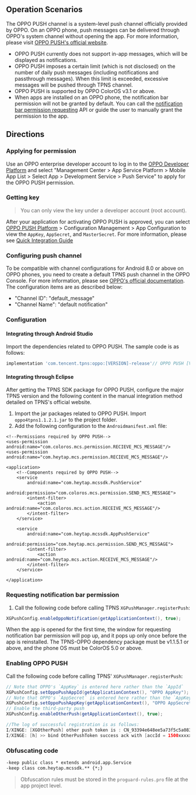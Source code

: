 ﻿

## Operation Scenarios
The OPPO PUSH channel is a system-level push channel officially provided by OPPO. On an OPPO phone, push messages can be delivered through OPPO's system channel without opening the app. For more information, please visit [OPPO PUSH's official website](https://push.oppo.com/).


>
- OPPO PUSH currently does not support in-app messages, which will be displayed as notifications.
- OPPO PUSH imposes a certain limit (which is not disclosed) on the number of daily push messages (including notifications and passthrough messages). When this limit is exceeded, excessive messages will be pushed through TPNS channel.
- OPPO PUSH is supported by OPPO ColorOS v3.1 or above.
- When apps are installed on an OPPO phone, the notification bar permission will not be granted by default. You can call the [notification bar permission requesting](#qqtz) API or guide the user to manually grant the permission to the app.


## Directions
### Applying for permission
Use an OPPO enterprise developer account to log in to the [OPPO Developer Platform](https://open.oppomobile.com/) and select "Management Center > App Service Platform > Mobile App List > Select App > Development Service > Push Service" to apply for the OPPO PUSH permission.

### Getting key
>You can only view the key under a developer account (root account).

After your application for activating OPPO PUSH is approved, you can select [OPPO PUSH Platform](https://push.oppo.com/) > Configuration Management > App Configuration to view the `AppKey`, `AppSecret`, and `MasterSecret`. For more information, please see [Quick Integration Guide](https://open.oppomobile.com/wiki/doc#id=10195)



### Configuring push channel
To be compatible with channel configurations for Android 8.0 or above on OPPO phones, you need to create a default TPNS push channel in the OPPO Console. For more information, please see [OPPO's official documentation](https://open.oppomobile.com/wiki/doc/#id=10198).
The configuration items are as described below:
- "Channel ID": "default_message"
- "Channel Name": "default notification"
        


### Configuration
#### Integrating through Android Studio

Import the dependencies related to OPPO PUSH. The sample code is as follows:
```js
implementation 'com.tencent.tpns:oppo:[VERSION]-release'// OPPO PUSH [VERSION] is the version number of the current SDK, which can be viewed on the SDK download page
```




#### Integrating through Eclipse
After getting the TPNS SDK package for OPPO PUSH, configure the major TPNS version and the following content in the manual integration method detailed on TPNS's official website.

1. Import the jar packages related to OPPO PUSH. Import `oppo4tpns1.1.2.1.jar` to the project folder.
2. Add the following configuration to the ```Androidmanifest.xml``` file:

```
<!--Permissions required by OPPO PUSH-->
<uses-permission android:name="com.coloros.mcs.permission.RECIEVE_MCS_MESSAGE"/>
<uses-permission android:name="com.heytap.mcs.permission.RECIEVE_MCS_MESSAGE"/>

<application>
    <!--Components required by OPPO PUSH-->
    <service
        android:name="com.heytap.mcssdk.PushService"
        android:permission="com.coloros.mcs.permission.SEND_MCS_MESSAGE">
        <intent-filter>
            <action android:name="com.coloros.mcs.action.RECEIVE_MCS_MESSAGE"/>
        </intent-filter>
    </service>
    
    <service
        android:name="com.heytap.mcssdk.AppPushService"
        android:permission="com.heytap.mcs.permission.SEND_MCS_MESSAGE">
        <intent-filter>
            <action android:name="com.heytap.mcs.action.RECEIVE_MCS_MESSAGE"/>
        </intent-filter>
    </service>

</application>
```

<span id="qqtz"></span>
### Requesting notification bar permission
1. Call the following code before calling TPNS `XGPushManager.registerPush`:
```java
XGPushConfig.enableOppoNotification(getApplicationContext(), true);
```
When the app is opened for the first time, the window for requesting notification bar permission will pop up, and it pops up only once before the app is reinstalled. The TPNS-OPPO dependency package must be v1.1.5.1 or above, and the phone OS must be ColorOS 5.0 or above.




### Enabling OPPO PUSH
Call the following code before calling TPNS' ```XGPushManager.registerPush```:
```java
// Note that OPPO's `AppKey` is entered here rather than the `AppId`
XGPushConfig.setOppoPushAppId(getApplicationContext(), "OPPO AppKey"); 
// Note that OPPO's `AppSecret` is entered here rather than the `AppKey`
XGPushConfig.setOppoPushAppKey(getApplicationContext(), "OPPO AppSecret");
// Enable the third-party push
XGPushConfig.enableOtherPush(getApplicationContext(), true);

//The log of successful registration is as follows:
I/XINGE: [XGOtherPush] other push token is : CN_93394e648ee5a73f5c5a0835b2a7e3d5  other push type: oppo
I/XINGE: [h] >> bind OtherPushToken success ack with [accId = 1500xxxxxx  , rsp = 0]  token = 0114d716bfe01d75f861d05a920cca8c8226 otherPushType = oppo otherPushToken = CN_93394e648ee5a73f5c5a0835b2a7e3d5
```


### Obfuscating code
```xml
-keep public class * extends android.app.Service
-keep class com.heytap.mcssdk.** {*;}
```

>Obfuscation rules must be stored in the `proguard-rules.pro` file at the app project level.
